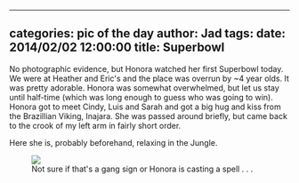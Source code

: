
---
categories: pic of the day
author: Jad
tags: 
date: 2014/02/02 12:00:00
title: Superbowl
---
No photographic evidence, but Honora watched her first Superbowl today.  We were at Heather and Eric's and the place was overrun by ~4 year olds.  It was pretty adorable.  Honora was somewhat overwhelmed, but let us stay until half-time (which was long enough to guess who was going to win).  Honora got to meet Cindy, Luis and Sarah and got a big hug and kiss from the Brazillian Viking, Inajara.  She was passed around briefly, but came back to the crook of my left arm in fairly short order.

Here she is, probably beforehand, relaxing in the Jungle.

<figure>
<img src="/img/2014/02/02/img_6939_medium.jpg" />
<figcaption>Not sure if that's a gang sign or Honora is casting a spell . . .</figcaption>
</figure>
